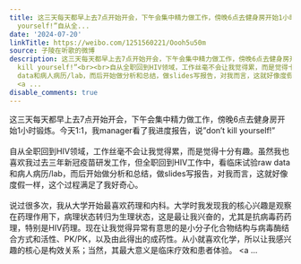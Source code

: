 ```yaml
---
title: 这三天每天都早上去7点开始开会，下午会集中精力做工作，傍晚6点去健身房开始1小时锻炼。今天1:1，我manager看了我进度报告，说”don’t kill
  yourself!”自从全...
date: '2024-07-20'
linkTitle: https://weibo.com/1251560221/Oooh5u50m
source: 子陵在听歌的微博
description: 这三天每天都早上去7点开始开会，下午会集中精力做工作，傍晚6点去健身房开始1小时锻炼。今天1:1，我manager看了我进度报告，说”don’t
  kill yourself!”<br><br>自从全职回到HIV领域，工作丝毫不会让我觉得累，而是觉得十分有趣。虽然我也喜欢我过去三年新冠疫苗研发工作，但全职回到HIV工作中，看临床试验raw
  data和病人病历/lab，而后开始做分析和总结，做slides写报告，对我而言，这就好像度假一样，这个过程满足了我好奇心。<br><br>说过很多次，我从大学开始最喜欢药理和内科。大学时我发现我的核心兴趣是观察在药理作用下，病理状态转归为生理状态，这是最让我兴奋的，尤其是抗病毒药药理，特别是HIV药理。现在让我觉得异常有意思的是小分子化合物结构与病毒酶结合方式和活性、PK/PK，以及由此得出的成药性。从小就喜欢化学，所以让我感兴趣的核心是构效关系；当然，其最大意义是临床疗效和患者体验。
  <a ...
disable_comments: true
---
```

这三天每天都早上去7点开始开会，下午会集中精力做工作，傍晚6点去健身房开始1小时锻炼。今天1:1，我manager看了我进度报告，说”don’t kill yourself!”<br><br>自从全职回到HIV领域，工作丝毫不会让我觉得累，而是觉得十分有趣。虽然我也喜欢我过去三年新冠疫苗研发工作，但全职回到HIV工作中，看临床试验raw data和病人病历/lab，而后开始做分析和总结，做slides写报告，对我而言，这就好像度假一样，这个过程满足了我好奇心。<br><br>说过很多次，我从大学开始最喜欢药理和内科。大学时我发现我的核心兴趣是观察在药理作用下，病理状态转归为生理状态，这是最让我兴奋的，尤其是抗病毒药药理，特别是HIV药理。现在让我觉得异常有意思的是小分子化合物结构与病毒酶结合方式和活性、PK/PK，以及由此得出的成药性。从小就喜欢化学，所以让我感兴趣的核心是构效关系；当然，其最大意义是临床疗效和患者体验。 <a ...